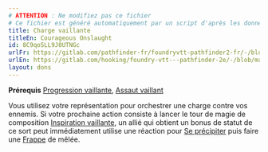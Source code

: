 ```yaml
---
# ATTENTION : Ne modifiez pas ce fichier
# Ce fichier est généré automatiquement par un script d'après les données du module Foundry VTT officiel et de sa traduction
title: Charge vaillante
titleEn: Courageous Onslaught
id: 8C9qo5LL9J0UTNGc
urlFr: https://gitlab.com/pathfinder-fr/foundryvtt-pathfinder2-fr/-/blob/master/data/feats/8C9qo5LL9J0UTNGc.htm
urlEn: https://gitlab.com/hooking/foundry-vtt---pathfinder-2e/-/blob/master/packs/data/feats.db/courageous-onslaught.json
layout: dons
---
```

**Prérequis** [Progression vaillante](progression-vaillante.md), [Assaut vaillant](assaut-vaillant.md)

Vous utilisez votre représentation pour orchestrer une charge contre vos ennemis. Si votre prochaine action consiste à lancer le tour de magie de composition [Inspiration vaillante](../sorts/inspiration-vaillante.md), un allié qui obtient un bonus de statut de ce sort peut immédiatement utilise une réaction pour [Se précipiter](../actions/marcher-rapidement.md) puis faire une [Frappe](../actions/frapper.md) de mêlée.
